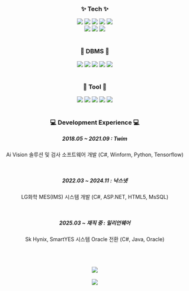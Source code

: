 <!--
**Oh-Junho-KR/Oh-Junho-KR** is a ✨ _special_ ✨ repository because its `README.md` (this file) appears on your GitHub profile.

Here are some ideas to get you started:

- 🔭 I’m currently working on ...
- 🌱 I’m currently learning ...
- 👯 I’m looking to collaborate on ...
- 🤔 I’m looking for help with ...
- 💬 Ask me about ...
- 📫 How to reach me: ...
- 😄 Pronouns: ...
- ⚡ Fun fact: ...
-->


<!--
![header](https://capsule-render.vercel.app/api?type=waving&color=auto&height=200&section=header&text=Smart%20Factory%20S/W%20Developer&fontSize=50)
-->

<div align="center">
	<h3> ✨ Tech ✨ </h3>
	<img src="https://img.shields.io/badge/-C-A8B9CC?style=flat&logo=c&logoColor=white"/>
	<img src="https://img.shields.io/badge/-C++-00599C?style=flat&logo=cplusplus&logoColor=white"/>
	<img src="https://img.shields.io/badge/-C Sharp-073551?style=flat&logo=curl&logoColor=white"/>
	<img src="https://img.shields.io/badge/-Java-CC0000?style=flat&logo=jabber&logoColor=white"/>
	<img src="https://img.shields.io/badge/-JavaScript-F7DF1E?style=flat&logo=javascript&logoColor=white"/>
	<br/>
	<img src="https://img.shields.io/badge/-HTML5-E34F26?style=flat&logo=html5&logoColor=white"/>
	<img src="https://img.shields.io/badge/-CSS3-1572B6?style=flat&logo=css3&logoColor=white"/>
	<img src="https://img.shields.io/badge/-Android-34A853?style=flat&logo=android&logoColor=white"/>
	<br/>
	<br/>
	<h3> 📠 DBMS 📠 </h3>
	<img src="https://img.shields.io/badge/-MySQL-4479A1?style=flat&logo=mysql&logoColor=white"/>
	<img src="https://img.shields.io/badge/-MsSQL-F7901E?style=flat&logo=boost&logoColor=white"/>
	<img src="https://img.shields.io/badge/-SQLite-003B57?style=flat&logo=sqlite&logoColor=white"/>
	<img src="https://img.shields.io/badge/-Oracle-F80000?style=flat&logo=oracle&logoColor=white"/>
	<img src="https://img.shields.io/badge/-DB2-C71A36?style=flat&logo=apachemaven&logoColor=white"/>
	<br/>
	<br/>
	<h3> 🔨 Tool 🔨 </h3>
	<img src="https://img.shields.io/badge/-.NET Framework-512BD4?style=flat&logo=dotnet&logoColor=white"/>
	<img src="https://img.shields.io/badge/-ASP.NET-FF7200?style=flat&logo=devexpress&logoColor=white"/>
	<img src="https://img.shields.io/badge/-Eclipse IDE-2C2255?style=flat&logo=eclipseide&logoColor=white"/>
	<img src="https://img.shields.io/badge/-Android Studio-3DDC84?style=flat&logo=androidstudio&logoColor=white"/>
	<img src="https://img.shields.io/badge/-Apache Tomcat-F8DC75?style=flat&logo=apachetomcat&logoColor=white"/>
	<br/>
	<br/>
	<h3> 💻 Development Experience 💻 </h3>
	<h5>2018.05 ~ 2021.09 : Twim</h5><p>Ai Vision 솔루션 및 검사 소프트웨어 개발 (C#, Winform, Python, Tensorflow)</p><br/>
    <h5>2022.03 ~ 2024.11 : 낙스넷</h5><p>LG화학 MES(IMS) 시스템 개발 (C#, ASP.NET, HTML5, MsSQL)</p><br/>
	<h5>2025.03 ~ 재직 중 : 밀리언웨어</h5><p>Sk Hynix, SmartYES 시스템 Oracle 전환 (C#, Java, Oracle)</p><br/>
	<br/>
	<br/>
	<img src="https://github-readme-stats.vercel.app/api/top-langs/?username=Oh-Junho-KR&layout=compact">
	<br/>
	<br/>
	<img src="https://github-readme-stats.vercel.app/api?username=Oh-Junho-KR&show_icons=true">
</div>
